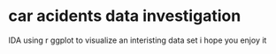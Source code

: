 # car acidents data investigation 
IDA 
using r ggplot to visualize an interisting data set 
i hope you enjoy it